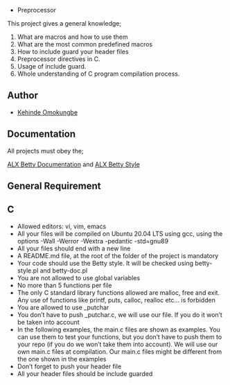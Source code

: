  - Preprocessor

This project gives a general knowledge;

1. What are macros and how to use them
2. What are the most common predefined macros
3. How to include guard your header files
4. Preprocessor directives in C.
5. Usage of include guard.
6. Whole understanding of C program compilation process.

## Author

- [Kehinde Omokungbe](https://www.github.com/OK-CodeClinic)


## Documentation
All projects must obey the;

[ALX Betty Documentation](https://github.com/holbertonschool/Betty/blob/master/betty-doc.pl)
and [ALX Betty Style](https://github.com/holbertonschool/Betty/blob/master/betty-style.pl)

## General Requirement

## C
- Allowed editors: vi, vim, emacs
- All your files will be compiled on Ubuntu 20.04 LTS using gcc, using the options -Wall -Werror -Wextra -pedantic -std=gnu89
- All your files should end with a new line
- A README.md file, at the root of the folder of the project is mandatory
- Your code should use the Betty style. It will be checked using betty-style.pl and betty-doc.pl
- You are not allowed to use global variables
- No more than 5 functions per file
- The only C standard library functions allowed are malloc, free and exit. Any use of functions like printf, puts, calloc, realloc etc… is forbidden
- You are allowed to use _putchar
- You don’t have to push _putchar.c, we will use our file. If you do it won’t be taken into account
- In the following examples, the main.c files are shown as examples. You can use them to test your functions, but you don’t have to push them to your repo (if you do we won’t take them into account). We will use our own main.c files at compilation. Our main.c files might be different from the one shown in the examples
- Don’t forget to push your header file
- All your header files should be include guarded
<F10>
